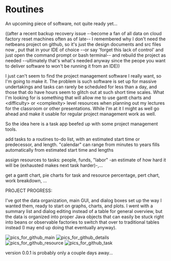 # Routines
An upcoming piece of software, not quite ready yet...

((after a recent backup recovery issue --become a fan of all data on cloud factory reset machines often as of late-- I remembered why I don't need the netbeans project on github, so it's just the design documents and src files now , put that in your IDE of choice --or say 'forget this lack of control' and just open the command prompt or bash terminal-- and rebuild the project as needed --ultimately that's what's needed anyway since the peope you want to deliver software to won't be running it from an IDE))



I just can't seem to find the project management software I really want, so I'm going to make it. The problem is such software is set up for massive undertakings and tasks can rarely be scheduled for less than a day, and those that do have hours seem to glitch out at such short time scales. What I'm looking for is something that will allow me to use gantt charts and \<difficulty\> or \<complexity\> level resources when planning out my lectures for the classroom or other presentations. While I'm at it I might as well go ahead and make it usable for regular project management work as well.


So the idea here is a task app beefed up with some project management tools.

add tasks to a routines to-do list, with an estimated start time or predecessor, and length.
"calendar" can range from minutes to years fills automatically from estimated start time and lengths

assign resources to tasks: people, funds, "labor" -an estimate of how hard it will be (exhausted makes next task harder)-,...


get a gantt chart, pie charts for task and resource percentage, pert chart, work breakdown, ...


PROJECT PROGRESS:

I've got the data organization, main GUI, and dialog boxes set up the way I wanted them, ready to start on graphs, charts, and plots. I went with a summary list and dialog editing instead of a table for general overview, but the data is organized into proper Java objects that can easily be stuck right into beans or observable factories to switch that over to traditional tables instead (I may end up doing that eventually anyway). 


![pics_for_github_main](https://user-images.githubusercontent.com/50467171/118716213-9681f500-b7f2-11eb-85bc-48204dd908a4.jpg)
![pics_for_github_details](https://user-images.githubusercontent.com/50467171/118716234-9bdf3f80-b7f2-11eb-9f19-f73fbbcec2f5.jpg)
![pics_for_github_resource](https://user-images.githubusercontent.com/50467171/118716254-9f72c680-b7f2-11eb-932b-bb9fce8a2270.jpg)
![pics_for_github_task](https://user-images.githubusercontent.com/50467171/118716263-a1d52080-b7f2-11eb-85f1-5a665fbc99b0.jpg)



version 0.0.1 is probably only a couple days away...
